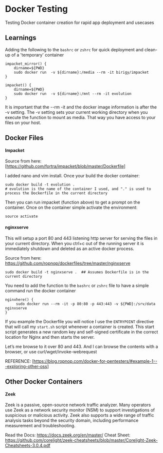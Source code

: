 # Docker Testing
Testing Docker container creation for rapid app deployment and usecases


## Learnings
Adding the following to the `bashrc` or `zshrc` for quick deployment and clean-up of a 'temporary' container

```shell
impacket_mirror() {
    dirname=${PWD}
    sudo docker run  -v ${dirname}:/media --rm -it birigy/impacket
}

impacket() {
    dirname=${PWD}
    sudo docker run  -v ${dirname}:/mnt --rm -it evolution
}

```

It is important that the --rm -it and the docker image information is after the -v setting.  The -v setting sets your current working directory when you execute the function to mount as media.  That way you have access to your files on your host.  

## Docker Files
#### Impacket
Source from here: [https://github.com/fortra/impacket/blob/master/Dockerfile]

I added nano and vim install.  Once your build the docker container:
``` shell
sudo docker build -t evolution .
# evolution is the name of the container I used, and "." is used to process the Dockerfile in the current directory
```
Then you can run impacket (function above) to get a prompt on the container.  Once on the container simple activate the environment:
```shell
source activate
```

#### nginxserve
This will setup a port 80 and 443 listening http server for serving the files in your current directory.  When you ctrl+c out of the running server it is immediately shutdown and deleted as an active docker process.

Source from here: https://github.com/ropnop/dockerfiles/tree/master/nginxserve

```shell
sudo docker build -t nginxserve .  ## Assumes Dockerfile is in the current directory
```

You need to add the function to the `bashrc` or `zshrc` file to have a simple command run the docker container

```shell
nginxhere() {
     sudo docker run --rm -it -p 80:80 -p 443:443 -v ${PWD}:/srv/data nginxserve
}
```

If you example the Dockerfile you will notice I use the `ENTRYPOINT` directive that will call my `start.sh` script whenever a container is created. This start script generates a new random key and self-signed certificate in the correct location for Nginx and then starts the server.

 Let’s me browse to it over 80 and 443.  And I can browse the contents with a browser, or use curl/wget/invoke-webrequest

 REFERENCE: [https://blog.ropnop.com/docker-for-pentesters/#example-1---exploring-other-oss]

## Other Docker Containers
#### Zeek
Zeek is a passive, open-source network traffic analyzer. Many operators use Zeek as a network security monitor (NSM) to support investigations of suspicious or malicious activity. Zeek also supports a wide range of traffic analysis tasks beyond the security domain, including performance measurement and troubleshooting.

Read the Docs: https://docs.zeek.org/en/master/
Cheat Sheet: https://github.com/corelight/zeek-cheatsheets/blob/master/Corelight-Zeek-Cheatsheets-3.0.4.pdf

